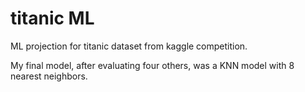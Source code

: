 # titanic ML
 ML projection for titanic dataset from kaggle competition.
 
 My final model, after evaluating four others, was a KNN model with 8 nearest neighbors.
